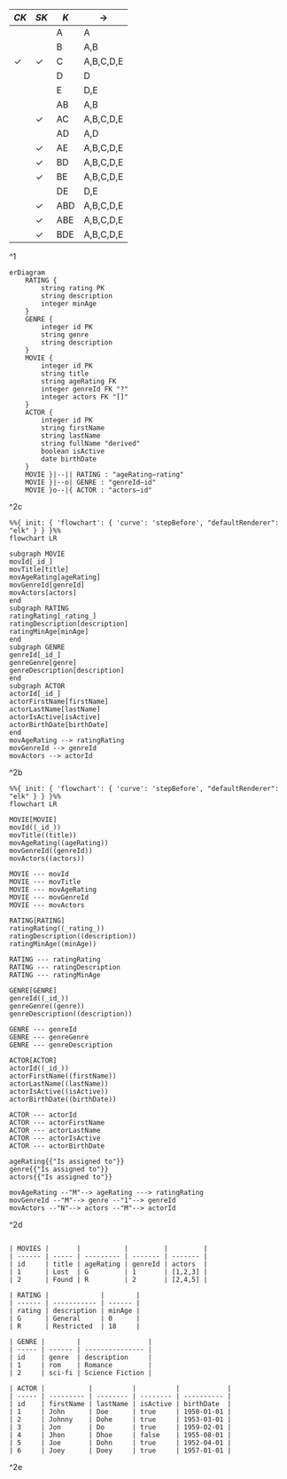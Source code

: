 | $CK$         | $SK$         | $K$ | $\to$     |
| ------------ | ------------ | --- | --------- |
|              |              | A   | A         |
|              |              | B   | A,B       |
| $\checkmark$ | $\checkmark$ | C   | A,B,C,D,E |
|              |              | D   | D         |
|              |              | E   | D,E       |
|              |              | AB  | A,B       |
|              | $\checkmark$ | AC  | A,B,C,D,E |
|              |              | AD  | A,D       |
|              | $\checkmark$ | AE  | A,B,C,D,E |
|              | $\checkmark$ | BD  | A,B,C,D,E |
|              | $\checkmark$ | BE  | A,B,C,D,E |
|              |              | DE  | D,E       |
|              | $\checkmark$ | ABD | A,B,C,D,E |
|              | $\checkmark$ | ABE | A,B,C,D,E |
|              | $\checkmark$ | BDE | A,B,C,D,E |
^1

```mermaid
erDiagram
    RATING {
        string rating PK
        string description
        integer minAge
    }
    GENRE {
        integer id PK
        string genre
        string description
    }
    MOVIE {
        integer id PK
        string title
        string ageRating FK
        integer genreId FK "?"
        integer actors FK "[]"
    }
    ACTOR {
	    integer id PK
	    string firstName
	    string lastName
	    string fullName "derived"
	    boolean isActive
	    date birthDate
    }
	MOVIE }|--|| RATING : "ageRating—rating"
	MOVIE }|--o| GENRE : "genreId—id"
	MOVIE }o--|{ ACTOR : "actors—id"
```
^2c

```mermaid
%%{ init: { 'flowchart': { 'curve': 'stepBefore', "defaultRenderer": "elk" } } }%%
flowchart LR

subgraph MOVIE
movId[_id_]
movTitle[title]
movAgeRating[ageRating]
movGenreId[genreId]
movActors[actors]
end
subgraph RATING
ratingRating[_rating_]
ratingDescription[description]
ratingMinAge[minAge]
end
subgraph GENRE
genreId[_id_]
genreGenre[genre]
genreDescription[description]
end
subgraph ACTOR
actorId[_id_]
actorFirstName[firstName]
actorLastName[lastName]
actorIsActive[isActive]
actorBirthDate[birthDate]
end
movAgeRating --> ratingRating
movGenreId --> genreId
movActors --> actorId
```
^2b


```mermaid
%%{ init: { 'flowchart': { 'curve': 'stepBefore', "defaultRenderer": "elk" } } }%%
flowchart LR

MOVIE[MOVIE]
movId((_id_))
movTitle((title))
movAgeRating((ageRating))
movGenreId((genreId))
movActors((actors))

MOVIE --- movId
MOVIE --- movTitle
MOVIE --- movAgeRating
MOVIE --- movGenreId
MOVIE --- movActors

RATING[RATING]
ratingRating((_rating_))
ratingDescription((description))
ratingMinAge((minAge))

RATING --- ratingRating
RATING --- ratingDescription
RATING --- ratingMinAge

GENRE[GENRE]
genreId((_id_))
genreGenre((genre))
genreDescription((description))

GENRE --- genreId
GENRE --- genreGenre
GENRE --- genreDescription

ACTOR[ACTOR]
actorId((_id_))
actorFirstName((firstName))
actorLastName((lastName))
actorIsActive((isActive))
actorBirthDate((birthDate))

ACTOR --- actorId
ACTOR --- actorFirstName
ACTOR --- actorLastName
ACTOR --- actorIsActive
ACTOR --- actorBirthDate

ageRating{{"Is assigned to"}}
genre{{"Is assigned to"}}
actors{{"Is assigned to"}}

movAgeRating --"M"--> ageRating ---> ratingRating
movGenreId --"M"--> genre --"1"--> genreId
movActors --"N"--> actors --"M"--> actorId
```
^2d


```col-md

| MOVIES |       |           |         |         |
| ------ | ----- | --------- | ------- | ------- |
| id     | title | ageRating | genreId | actors  |
| 1      | Lost  | G         | 1       | [1,2,3] |
| 2      | Found | R         | 2       | [2,4,5] |

| RATING |             |        |
| ------ | ----------- | ------ |
| rating | description | minAge |
| G      | General     | 0      |
| R      | Restricted  | 18     |

| GENRE |        |                 |
| ----- | ------ | --------------- |
| id    | genre  | description     |
| 1     | rom    | Romance         |
| 2     | sci-fi | Science Fiction |

| ACTOR |           |          |          |            |
| ----- | --------- | -------- | -------- | ---------- |
| id    | firstName | lastName | isActive | birthDate  |
| 1     | John      | Doe      | true     | 1950-01-01 |
| 2     | Johnny    | Dohe     | true     | 1953-03-01 |
| 3     | Jon       | Do       | true     | 1959-02-01 |
| 4     | Jhon      | Dhoe     | false    | 1955-08-01 |
| 5     | Joe       | Dohn     | true     | 1952-04-01 |
| 6     | Joey      | Doey     | true     | 1957-01-01 |

```
^2e